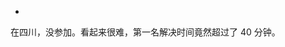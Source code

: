 
<!-- @import "[TOC]" {cmd="toc" depthFrom=1 depthTo=6 orderedList=false} -->

<!-- code_chunk_output -->

- [](#)

<!-- /code_chunk_output -->

在四川，没参加。看起来很难，第一名解决时间竟然超过了 40 分钟。

### 

